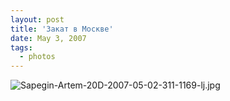 ```yaml
---
layout: post
title: 'Закат в Москве'
date: May 3, 2007
tags:
  - photos
---
```


![Sapegin-Artem-20D-2007-05-02-311-1169-lj.jpg](upload://Sapegin-Artem-20D-2007-05-02-311-1169-lj.jpg)
